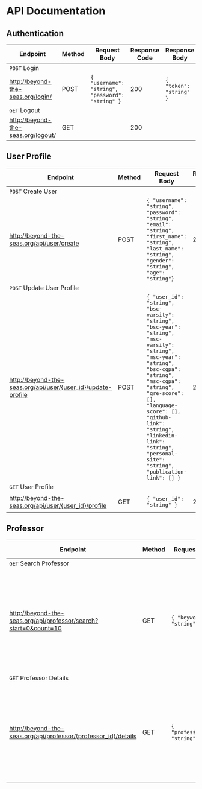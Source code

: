 # API Documentation

<!-- create tables for api documentation -->

## Authentication

| Endpoint | Method | Request Body | Response Code | Response Body |
| --- | --- | --- | --- | --- |
| ```POST``` Login | | | | |
| http://beyond-the-seas.org/login/ | POST | ```{ "username": "string", "password": "string" }``` | 200 | ```{ "token": "string" }``` |
| ```GET``` Logout | | | | |
| http://beyond-the-seas.org/logout/ | GET | | 200 | |


## User Profile
<!-- endpoint format: http://beyond-the-seas.org/api/user/ -->
<!-- Beutify the response body so that it looks like JSON format -->

| Endpoint | Method | Request Body | Response Code | Response Body |
| --- | --- | --- | --- | --- |
| ```POST``` Create User | | | | |
| http://beyond-the-seas.org/api/user/create | POST | ```{ "username": "string", "password": "string", "email": "string", "first_name": "string", "last_name": "string", "gender": "string", "age": "string"}``` | 201 | |
| ```POST``` Update User Profile | | | | |
| http://beyond-the-seas.org/api/user/{user_id}/update-profile | POST | ``` { "user_id": "string", "bsc-varsity": "string", "bsc-year": "string", "msc-varsity": "string", "msc-year": "string", "bsc-cgpa": "string", "msc-cgpa": "string", "gre-score": [], "language-score": [], "github-link": "string", "linkedin-link": "string", "personal-site": "string", "publication-link": [] } ``` | 200 | ``` { "profile": {} } ``` |
| ```GET``` User Profile | | | | |
| http://beyond-the-seas.org/api/user/{user_id}/profile | GET | ```{ "user_id": "string" }``` | 200 | ```{ "profile": {} }``` |

## Professor
<!-- endpoint format: http://beyond-the-seas.org/api/professor/ -->

| Endpoint | Method | Request Body | Response Code | Response Body |
| --- | --- | --- | --- | --- |
| ```GET``` Search Professor | | | | |
http://beyond-the-seas.org/api/professor/search?start=0&count=10 | GET | ```{ "keyword": "string" }``` | 200 | ```{ "professors": [{ "name": "string", "designation": "string", "department": "string", "research_area": [], "email": "string", "address": "string", "website": "string", "scholar_info": "string" }, {}] }``` |
| ```GET``` Professor Details | | | | |
| http://beyond-the-seas.org/api/professor/{professor_id}/details | GET | ```{ "professor_id": "string" }``` | 200 | ```{ "professor": { "name": "string", "designation": "string", "department": "string", "research_area": [], "email": "string", "address": "string", "website": "string", "scholar_info": "string" } }``` |
